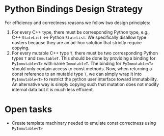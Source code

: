 # Python Bindings Design Strategy

For efficiency and correctness reasons we follow two design principles:

1. For every C++ type, there must be corresponding Python type, e.g., C++ `StateList` <=> Python `StateList`. We specifically disallow type casters because they are an ad-hoc solution that strictly require copying.
2. For every mutable C++ type `T`, there must be two corresponding Python types `T` and `ImmutableT`. This should be done by providing a binding for `PyImmutable<T>` with name `ImmutableT`. The binding for `PyImmutable<T>` should only contain access to const methods. Now, when returning a const reference to an mutable type `T`, we can simply wrap it into `PyImmutable<T>` to restrict the python user interface toward immutability. An alternative way is simply copying such that mutation does not modify internal data but it is much less efficient.

# Open tasks

- Create template machinary needed to emulate const correctness using `PyImmutable<T>`
